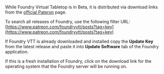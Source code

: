 ---
---
While Foundry Virtual Tabletop is in Beta, it is distributed via download links from the [official Pateron](https://www.patreon.com/foundryvtt/overview) page.

To search all releases of Foundry, use the following filter URL: [https://www.patreon.com/foundryvtt/posts?tag=key](https://www.patreon.com/foundryvtt/posts?tag=key)

If Foundry VTT is already downloaded and installed copy the **Update Key** from the latest release and paste it into **Update Software** tab of the Foundry application.

If this is a fresh installation of Foundry, click on the download link for the operating system that the Foundry server will be running on.


 


